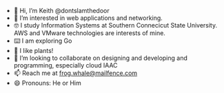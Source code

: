 - 👋 Hi, I’m Keith @dontslamthedoor
- 👀 I’m interested in web applications and networking.
- 🤓 I study Information Systems at Southern Connecicut State University. AWS and VMware technologies are interests of mine.
- ⌨️ I am exploring Go
- 🌱 I like plants! 
- 💞️ I’m looking to collaborate on designing and developing and programming, especially cloud IAAC 
- 📫 Reach me at frog.whale@mailfence.com
- 😄 Pronouns: He or Him
  

<!---
dontslamthedoor/dontslamthedoor is a ✨ special ✨ repository because its `README.md` (this file) appears on your GitHub profile.
You can click the Preview link to take a look at your changes.
--->
